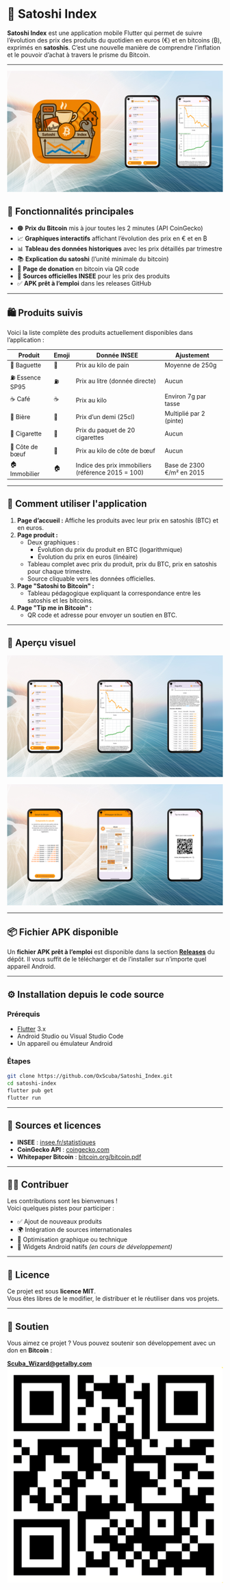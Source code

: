 # 🧮 Satoshi Index

**Satoshi Index** est une application mobile Flutter qui permet de suivre l’évolution des prix des produits du quotidien en euros (€) et en bitcoins (₿), exprimés en **satoshis**. C’est une nouvelle manière de comprendre l’inflation et le pouvoir d’achat à travers le prisme du Bitcoin.

---

 ![001](lib/assets/images/001.png)

## 📲 Fonctionnalités principales

- 🟠 **Prix du Bitcoin** mis à jour toutes les 2 minutes (API CoinGecko)
- 📈 **Graphiques interactifs** affichant l’évolution des prix en € et en ₿
- 📊 **Tableau des données historiques** avec les prix détaillés par trimestre
- 📚 **Explication du satoshi** (l’unité minimale du bitcoin)
- 🤝 **Page de donation** en bitcoin via QR code
- 🔗 **Sources officielles INSEE** pour les prix des produits
- ✅ **APK prêt à l’emploi** dans les releases GitHub

---

## 🛍️ Produits suivis

Voici la liste complète des produits actuellement disponibles dans l’application :

| Produit         | Emoji | Donnée INSEE                                             | Ajustement                |
|----------------|-------|-----------------------------------------------------------|---------------------------|
| 🥖 Baguette     | 🥖    | Prix au kilo de pain                                      | Moyenne de 250g           |
| ⛽ Essence SP95 | ⛽    | Prix au litre (donnée directe)                            | Aucun                     |
| ☕ Café         | ☕    | Prix au kilo                                              | Environ 7g par tasse      |
| 🍺 Bière        | 🍺    | Prix d’un demi (25cl)                                     | Multiplié par 2 (pinte)   |
| 🚬 Cigarette    | 🚬    | Prix du paquet de 20 cigarettes                           | Aucun                     |
| 🥩 Côte de bœuf | 🥩    | Prix au kilo de côte de bœuf                              | Aucun                     |
| 🏠 Immobilier   | 🏠    | Indice des prix immobiliers (référence 2015 = 100)        | Base de 2300 €/m² en 2015 |

---

## 🧭 Comment utiliser l'application

1. **Page d’accueil :** Affiche les produits avec leur prix en satoshis (BTC) et en euros.
2. **Page produit :**
   - Deux graphiques :
     - Évolution du prix du produit en BTC (logarithmique)
     - Évolution du prix en euros (linéaire)
   - Tableau complet avec prix du produit, prix du BTC, prix en satoshis pour chaque trimestre.
   - Source cliquable vers les données officielles.
3. **Page "Satoshi to Bitcoin" :**
   - Tableau pédagogique expliquant la correspondance entre les satoshis et les bitcoins.
4. **Page "Tip me in Bitcoin" :**
   - QR code et adresse pour envoyer un soutien en BTC.

---

## 📸 Aperçu visuel

 ![002](lib/assets/images/002.png) 
 
 ![003](lib/assets/images/003.png) 

---

## 📦 Fichier APK disponible

Un **fichier APK prêt à l’emploi** est disponible dans la section **[Releases](https://github.com/OxScuba/Satoshi_Index/tree/main/apk)** du dépôt. Il vous suffit de le télécharger et de l’installer sur n’importe quel appareil Android.

---

## ⚙️ Installation depuis le code source

### Prérequis

- [Flutter](https://docs.flutter.dev/get-started/install) 3.x
- Android Studio ou Visual Studio Code
- Un appareil ou émulateur Android

### Étapes

```bash
git clone https://github.com/OxScuba/Satoshi_Index.git
cd satoshi-index
flutter pub get
flutter run

```
---

## 🔐 Sources et licences

- **INSEE** : [insee.fr/statistiques](https://www.insee.fr/fr/statistiques)
- **CoinGecko API** : [coingecko.com](https://www.coingecko.com/)
- **Whitepaper Bitcoin** : [bitcoin.org/bitcoin.pdf](https://bitcoin.org/bitcoin.pdf)

---

## 👨‍💻 Contribuer

Les contributions sont les bienvenues !  
Voici quelques pistes pour participer :

- ✅ Ajout de nouveaux produits  
- 🌍 Intégration de sources internationales  
- 🎨 Optimisation graphique ou technique  
- 📱 Widgets Android natifs *(en cours de développement)*

---

## 📄 Licence

Ce projet est sous **licence MIT**.  
Vous êtes libres de le modifier, le distribuer et le réutiliser dans vos projets.

---

## 🧡 Soutien

Vous aimez ce projet ? Vous pouvez soutenir son développement avec un don en **Bitcoin** :

**Scuba_Wizard@getalby.com**  
![donation](lib/assets/images/donation_qr.png)